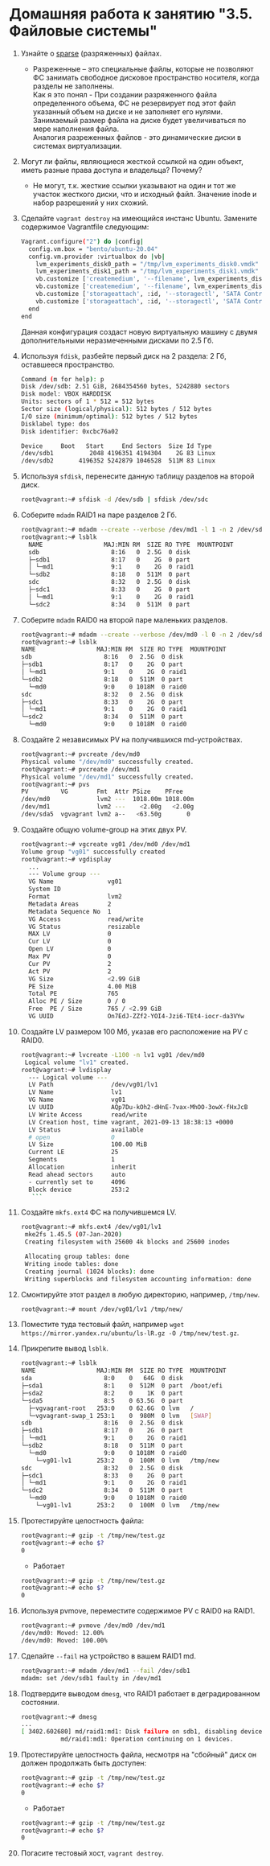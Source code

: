 # Домашняя работа к занятию "3.5. Файловые системы"

1. Узнайте о [sparse](https://ru.wikipedia.org/wiki/%D0%A0%D0%B0%D0%B7%D1%80%D0%B5%D0%B6%D1%91%D0%BD%D0%BD%D1%8B%D0%B9_%D1%84%D0%B0%D0%B9%D0%BB) (разряженных) файлах.
    *   Разреженные – это специальные файлы, которые не позволяют ФС занимать свободное дисковое пространство носителя,
        когда разделы не заполнены.<br>
        Как я это понял - При создании разряженного файла определенного объема, ФС не резервирует под этот файл 
        указанный объем на диске и не заполняет его нулями. Занимаемый размер файла на диске будет увеличиваться по мере
        наполнения файла.<br>
        Аналогия разреженных файлов - это динамические диски в системах виртуализации.
        
1. Могут ли файлы, являющиеся жесткой ссылкой на один объект, иметь разные права доступа и владельца? Почему?
   * Не могут, т.к. жесткие ссылки указывают на один и тот же участок жесткого диски, что и исходный файл. Значение 
     inode и набор разрешений у них схожий.
1. Сделайте `vagrant destroy` на имеющийся инстанс Ubuntu. Замените содержимое Vagrantfile следующим:

    ```bash
    Vagrant.configure("2") do |config|
      config.vm.box = "bento/ubuntu-20.04"
      config.vm.provider :virtualbox do |vb|
        lvm_experiments_disk0_path = "/tmp/lvm_experiments_disk0.vmdk"
        lvm_experiments_disk1_path = "/tmp/lvm_experiments_disk1.vmdk"
        vb.customize ['createmedium', '--filename', lvm_experiments_disk0_path, '--size', 2560]
        vb.customize ['createmedium', '--filename', lvm_experiments_disk1_path, '--size', 2560]
        vb.customize ['storageattach', :id, '--storagectl', 'SATA Controller', '--port', 1, '--device', 0, '--type', 'hdd', '--medium', lvm_experiments_disk0_path]
        vb.customize ['storageattach', :id, '--storagectl', 'SATA Controller', '--port', 2, '--device', 0, '--type', 'hdd', '--medium', lvm_experiments_disk1_path]
      end
    end
    ```

    Данная конфигурация создаст новую виртуальную машину с двумя дополнительными неразмеченными дисками по 2.5 Гб.

1. Используя `fdisk`, разбейте первый диск на 2 раздела: 2 Гб, оставшееся пространство.
    ```bash
    Command (m for help): p
    Disk /dev/sdb: 2.51 GiB, 2684354560 bytes, 5242880 sectors
    Disk model: VBOX HARDDISK
    Units: sectors of 1 * 512 = 512 bytes
    Sector size (logical/physical): 512 bytes / 512 bytes
    I/O size (minimum/optimal): 512 bytes / 512 bytes
    Disklabel type: dos
    Disk identifier: 0xcbc76a02

    Device     Boot   Start     End Sectors  Size Id Type
    /dev/sdb1          2048 4196351 4194304    2G 83 Linux
    /dev/sdb2       4196352 5242879 1046528  511M 83 Linux
    ```

1. Используя `sfdisk`, перенесите данную таблицу разделов на второй диск.
    ```bash 
    root@vagrant:~# sfdisk -d /dev/sdb | sfdisk /dev/sdc
    ```

1. Соберите `mdadm` RAID1 на паре разделов 2 Гб.
    ```bash 
    root@vagrant:~# mdadm --create --verbose /dev/md1 -l 1 -n 2 /dev/sdb1 /dev/sdc1
    root@vagrant:~# lsblk
      NAME                 MAJ:MIN RM  SIZE RO TYPE  MOUNTPOINT 
      sdb                    8:16   0  2.5G  0 disk
      ├─sdb1                 8:17   0    2G  0 part
      │ └─md1                9:1    0    2G  0 raid1
      └─sdb2                 8:18   0  511M  0 part
      sdc                    8:32   0  2.5G  0 disk
      ├─sdc1                 8:33   0    2G  0 part
      │ └─md1                9:1    0    2G  0 raid1
      └─sdc2                 8:34   0  511M  0 part
    ```

1. Соберите `mdadm` RAID0 на второй паре маленьких разделов.
    ```bash 
    root@vagrant:~# mdadm --create --verbose /dev/md0 -l 0 -n 2 /dev/sdb2 /dev/sdc2
    root@vagrant:~# lsblk
    NAME                 MAJ:MIN RM  SIZE RO TYPE  MOUNTPOINT
    sdb                    8:16   0  2.5G  0 disk
    ├─sdb1                 8:17   0    2G  0 part
    │ └─md1                9:1    0    2G  0 raid1
    └─sdb2                 8:18   0  511M  0 part
      └─md0                9:0    0 1018M  0 raid0
    sdc                    8:32   0  2.5G  0 disk
    ├─sdc1                 8:33   0    2G  0 part
    │ └─md1                9:1    0    2G  0 raid1
    └─sdc2                 8:34   0  511M  0 part
      └─md0                9:0    0 1018M  0 raid0
    ```

1. Создайте 2 независимых PV на получившихся md-устройствах.
    ```bash
    root@vagrant:~# pvcreate /dev/md0
    Physical volume "/dev/md0" successfully created.
    root@vagrant:~# pvcreate /dev/md1
    Physical volume "/dev/md1" successfully created.
    root@vagrant:~# pvs
    PV         VG        Fmt  Attr PSize    PFree
    /dev/md0             lvm2 ---  1018.00m 1018.00m
    /dev/md1             lvm2 ---    <2.00g   <2.00g
    /dev/sda5  vgvagrant lvm2 a--   <63.50g       0
    ```

1. Создайте общую volume-group на этих двух PV.
    ```bash
    root@vagrant:~# vgcreate vg01 /dev/md0 /dev/md1
    Volume group "vg01" successfully created
    root@vagrant:~# vgdisplay
      ...
      --- Volume group ---
      VG Name               vg01
      System ID
      Format                lvm2
      Metadata Areas        2
      Metadata Sequence No  1
      VG Access             read/write
      VG Status             resizable
      MAX LV                0
      Cur LV                0
      Open LV               0
      Max PV                0
      Cur PV                2
      Act PV                2
      VG Size               <2.99 GiB
      PE Size               4.00 MiB
      Total PE              765
      Alloc PE / Size       0 / 0
      Free  PE / Size       765 / <2.99 GiB
      VG UUID               On7EdJ-ZZf2-YOI4-Jzi6-TEt4-iocr-da3VYw
    ```

1. Создайте LV размером 100 Мб, указав его расположение на PV с RAID0.
    ```bash
   root@vagrant:~# lvcreate -L100 -n lv1 vg01 /dev/md0
     Logical volume "lv1" created. 
   root@vagrant:~# lvdisplay
      --- Logical volume ---
      LV Path                /dev/vg01/lv1
      LV Name                lv1
      VG Name                vg01
      LV UUID                AQp7Du-kOh2-dHnE-7vax-MhOO-3owX-fHxJcB
      LV Write Access        read/write
      LV Creation host, time vagrant, 2021-09-13 18:38:13 +0000
      LV Status              available
      # open                 0
      LV Size                100.00 MiB
      Current LE             25
      Segments               1
      Allocation             inherit
      Read ahead sectors     auto
      - currently set to     4096
      Block device           253:2
       ```
1. Создайте `mkfs.ext4` ФС на получившемся LV.
   ```bash
   root@vagrant:~# mkfs.ext4 /dev/vg01/lv1
    mke2fs 1.45.5 (07-Jan-2020)
    Creating filesystem with 25600 4k blocks and 25600 inodes

    Allocating group tables: done
    Writing inode tables: done
    Creating journal (1024 blocks): done
    Writing superblocks and filesystem accounting information: done 
   ```
1. Смонтируйте этот раздел в любую директорию, например, `/tmp/new`.
    ```bash
    root@vagrant:~# mount /dev/vg01/lv1 /tmp/new/
    ```

1. Поместите туда тестовый файл, например `wget https://mirror.yandex.ru/ubuntu/ls-lR.gz -O /tmp/new/test.gz`.

1. Прикрепите вывод `lsblk`.
    ```bash
    root@vagrant:~# lsblk
    NAME                 MAJ:MIN RM  SIZE RO TYPE  MOUNTPOINT
    sda                    8:0    0   64G  0 disk
    ├─sda1                 8:1    0  512M  0 part  /boot/efi
    ├─sda2                 8:2    0    1K  0 part
    └─sda5                 8:5    0 63.5G  0 part
      ├─vgvagrant-root   253:0    0 62.6G  0 lvm   /
      └─vgvagrant-swap_1 253:1    0  980M  0 lvm   [SWAP]
    sdb                    8:16   0  2.5G  0 disk
    ├─sdb1                 8:17   0    2G  0 part
    │ └─md1                9:1    0    2G  0 raid1
    └─sdb2                 8:18   0  511M  0 part
      └─md0                9:0    0 1018M  0 raid0
        └─vg01-lv1       253:2    0  100M  0 lvm   /tmp/new
    sdc                    8:32   0  2.5G  0 disk
    ├─sdc1                 8:33   0    2G  0 part
    │ └─md1                9:1    0    2G  0 raid1
    └─sdc2                 8:34   0  511M  0 part
      └─md0                9:0    0 1018M  0 raid0
        └─vg01-lv1       253:2    0  100M  0 lvm   /tmp/new
    ```

1. Протестируйте целостность файла:

    ```bash
    root@vagrant:~# gzip -t /tmp/new/test.gz
    root@vagrant:~# echo $?
    0
    ```
   * Работает
   ```bash
   root@vagrant:~# gzip -t /tmp/new/test.gz
   root@vagrant:~# echo $?
   0
   ```
1. Используя pvmove, переместите содержимое PV с RAID0 на RAID1.
    ```bash
    root@vagrant:~# pvmove /dev/md0 /dev/md1
    /dev/md0: Moved: 12.00%
    /dev/md0: Moved: 100.00%
    ```

1. Сделайте `--fail` на устройство в вашем RAID1 md.
    ```bash 
    root@vagrant:~# mdadm /dev/md1 --fail /dev/sdb1
    mdadm: set /dev/sdb1 faulty in /dev/md1
    ```

1. Подтвердите выводом `dmesg`, что RAID1 работает в деградированном состоянии.
    ```bash
    root@vagrant:~# dmesg
    ...
    [ 3402.602680] md/raid1:md1: Disk failure on sdb1, disabling device.
               md/raid1:md1: Operation continuing on 1 devices.
    ```

1. Протестируйте целостность файла, несмотря на "сбойный" диск он должен продолжать быть доступен:

    ```bash
    root@vagrant:~# gzip -t /tmp/new/test.gz
    root@vagrant:~# echo $?
    0
    ```
    * Работает 
    ```bash
    root@vagrant:~# gzip -t /tmp/new/test.gz
    root@vagrant:~# echo $?
    0
    ``` 
1. Погасите тестовый хост, `vagrant destroy`.

 